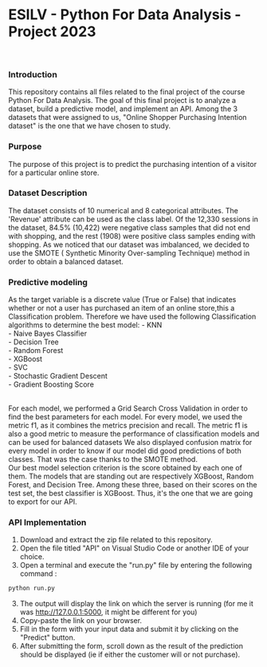 # ESILV - Python For Data Analysis - Project 2023
<br>

### Introduction
This repository contains all files related to the final project of the course Python For Data Analysis. The goal of this final project is to analyze a dataset, build a predictive model, and implement an API. Among the 3 datasets that were assigned to us, "Online Shopper Purchasing Intention dataset" is the one that we have chosen to study. 
 
### Purpose
The purpose of this project is to predict the purchasing intention of a visitor for a particular online store. 

### Dataset Description
The dataset consists of 10 numerical and 8 categorical attributes. The 'Revenue' attribute can be used as the class label. Of the 12,330 sessions in the dataset, 84.5% (10,422) were negative class samples that did not end with shopping, and the rest (1908) were positive class samples ending with shopping.
As we noticed that our dataset was imbalanced, we decided to use the SMOTE ( Synthetic Minority Over-sampling Technique) method in order to obtain a balanced dataset.

### Predictive modeling
As the target variable is a discrete value (True or False) that indicates whether or not a user has purchased an item of an online store,this a Classification problem.
Therefore we have used the following Classification algorithms to determine the best model: 
        -  KNN <br>
        -  Naive Bayes Classifier <br>
        -  Decision Tree <br>
        -  Random Forest <br>
        -  XGBoost <br>
        -  SVC <br>
        -  Stochastic Gradient Descent <br>
        -  Gradient Boosting Score <br>

<br> For each model, we performed a Grid Search Cross Validation in order to find the best parameters for each model. For every model, we used the metric f1, as it combines the metrics precision and recall. The metric f1 is also a good metric to measure the performance of classification models and can be used for balanced datasets We also displayed confusion matrix for every model in order to know if our model did good predictions of both classes. That was the case thanks to the SMOTE method. 
<br> Our best model selection criterion is the score obtained by each one of them.
The models that are standing out are respectively XGBoost, Random Forest, and Decision Tree.
Among these three, based on their scores on the test set, the best classifier is XGBoost. Thus, it's the one that we are going to export for our API.


### API Implementation
1. Download and extract the zip file related to this repository.
1. Open the file titled "API" on Visual Studio Code or another IDE of your choice.
2. Open a terminal and execute the "run.py" file by entering the following command :
```python
python run.py
```
3. The output will display the link on which the server is running (for me it was http://127.0.0.1:5000, it might be different for you)
4. Copy-paste the link on your browser.
5. Fill in the form with your input data and submit it by clicking on the "Predict" button.
6. After submitting the form, scroll down as the result of the prediction should be displayed (ie if either the customer will or not purchase).









